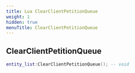 ```yaml
---
title: Lua ClearClientPetitionQueue
weight: 1
hidden: true
menuTitle: ClearClientPetitionQueue
---
```

## ClearClientPetitionQueue
```lua
entity_list:ClearClientPetitionQueue(); -- void
```